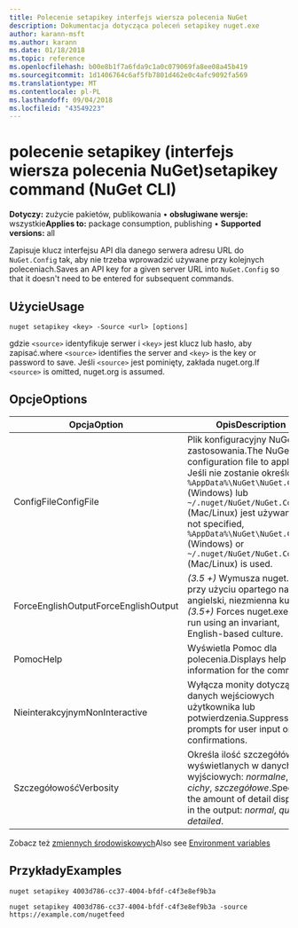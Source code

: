 ```yaml
---
title: Polecenie setapikey interfejs wiersza polecenia NuGet
description: Dokumentacja dotycząca poleceń setapikey nuget.exe
author: karann-msft
ms.author: karann
ms.date: 01/18/2018
ms.topic: reference
ms.openlocfilehash: b00e8b1f7a6fda9c1a0c079069fa8ee08a45b419
ms.sourcegitcommit: 1d1406764c6af5fb7801d462e0c4afc9092fa569
ms.translationtype: MT
ms.contentlocale: pl-PL
ms.lasthandoff: 09/04/2018
ms.locfileid: "43549223"
---
```

# <a name="setapikey-command-nuget-cli"></a><span data-ttu-id="26ccb-103">polecenie setapikey (interfejs wiersza polecenia NuGet)</span><span class="sxs-lookup"><span data-stu-id="26ccb-103">setapikey command (NuGet CLI)</span></span>

<span data-ttu-id="26ccb-104">**Dotyczy:** zużycie pakietów, publikowania &bullet; **obsługiwane wersje:** wszystkie</span><span class="sxs-lookup"><span data-stu-id="26ccb-104">**Applies to:** package consumption, publishing &bullet; **Supported versions:** all</span></span>

<span data-ttu-id="26ccb-105">Zapisuje klucz interfejsu API dla danego serwera adresu URL do `NuGet.Config` tak, aby nie trzeba wprowadzić używane przy kolejnych poleceniach.</span><span class="sxs-lookup"><span data-stu-id="26ccb-105">Saves an API key for a given server URL into `NuGet.Config` so that it doesn't need to be entered for subsequent commands.</span></span>

## <a name="usage"></a><span data-ttu-id="26ccb-106">Użycie</span><span class="sxs-lookup"><span data-stu-id="26ccb-106">Usage</span></span>

```cli
nuget setapikey <key> -Source <url> [options]
```

<span data-ttu-id="26ccb-107">gdzie `<source>` identyfikuje serwer i `<key>` jest klucz lub hasło, aby zapisać.</span><span class="sxs-lookup"><span data-stu-id="26ccb-107">where `<source>` identifies the server and `<key>` is the key or password to save.</span></span> <span data-ttu-id="26ccb-108">Jeśli `<source>` jest pominięty, zakłada nuget.org.</span><span class="sxs-lookup"><span data-stu-id="26ccb-108">If `<source>` is omitted, nuget.org is assumed.</span></span>

## <a name="options"></a><span data-ttu-id="26ccb-109">Opcje</span><span class="sxs-lookup"><span data-stu-id="26ccb-109">Options</span></span>

| <span data-ttu-id="26ccb-110">Opcja</span><span class="sxs-lookup"><span data-stu-id="26ccb-110">Option</span></span> | <span data-ttu-id="26ccb-111">Opis</span><span class="sxs-lookup"><span data-stu-id="26ccb-111">Description</span></span> |
| --- | --- |
| <span data-ttu-id="26ccb-112">ConfigFile</span><span class="sxs-lookup"><span data-stu-id="26ccb-112">ConfigFile</span></span> | <span data-ttu-id="26ccb-113">Plik konfiguracyjny NuGet do zastosowania.</span><span class="sxs-lookup"><span data-stu-id="26ccb-113">The NuGet configuration file to apply.</span></span> <span data-ttu-id="26ccb-114">Jeśli nie zostanie określony, `%AppData%\NuGet\NuGet.Config` (Windows) lub `~/.nuget/NuGet/NuGet.Config` (Mac/Linux) jest używany.</span><span class="sxs-lookup"><span data-stu-id="26ccb-114">If not specified, `%AppData%\NuGet\NuGet.Config` (Windows) or `~/.nuget/NuGet/NuGet.Config` (Mac/Linux) is used.</span></span>|
| <span data-ttu-id="26ccb-115">ForceEnglishOutput</span><span class="sxs-lookup"><span data-stu-id="26ccb-115">ForceEnglishOutput</span></span> | <span data-ttu-id="26ccb-116">*(3.5 +)* Wymusza nuget.exe przy użyciu opartego na język angielski, niezmienna kultura.</span><span class="sxs-lookup"><span data-stu-id="26ccb-116">*(3.5+)* Forces nuget.exe to run using an invariant, English-based culture.</span></span> |
| <span data-ttu-id="26ccb-117">Pomoc</span><span class="sxs-lookup"><span data-stu-id="26ccb-117">Help</span></span> | <span data-ttu-id="26ccb-118">Wyświetla Pomoc dla polecenia.</span><span class="sxs-lookup"><span data-stu-id="26ccb-118">Displays help information for the command.</span></span> |
| <span data-ttu-id="26ccb-119">Nieinterakcyjnym</span><span class="sxs-lookup"><span data-stu-id="26ccb-119">NonInteractive</span></span> | <span data-ttu-id="26ccb-120">Wyłącza monity dotyczące danych wejściowych użytkownika lub potwierdzenia.</span><span class="sxs-lookup"><span data-stu-id="26ccb-120">Suppresses prompts for user input or confirmations.</span></span> |
| <span data-ttu-id="26ccb-121">Szczegółowość</span><span class="sxs-lookup"><span data-stu-id="26ccb-121">Verbosity</span></span> | <span data-ttu-id="26ccb-122">Określa ilość szczegółów wyświetlanych w danych wyjściowych: *normalne*, *cichy*, *szczegółowe*.</span><span class="sxs-lookup"><span data-stu-id="26ccb-122">Specifies the amount of detail displayed in the output: *normal*, *quiet*, *detailed*.</span></span> |

<span data-ttu-id="26ccb-123">Zobacz też [zmiennych środowiskowych](cli-ref-environment-variables.md)</span><span class="sxs-lookup"><span data-stu-id="26ccb-123">Also see [Environment variables](cli-ref-environment-variables.md)</span></span>

## <a name="examples"></a><span data-ttu-id="26ccb-124">Przykłady</span><span class="sxs-lookup"><span data-stu-id="26ccb-124">Examples</span></span>

```cli
nuget setapikey 4003d786-cc37-4004-bfdf-c4f3e8ef9b3a

nuget setapikey 4003d786-cc37-4004-bfdf-c4f3e8ef9b3a -source https://example.com/nugetfeed
```
